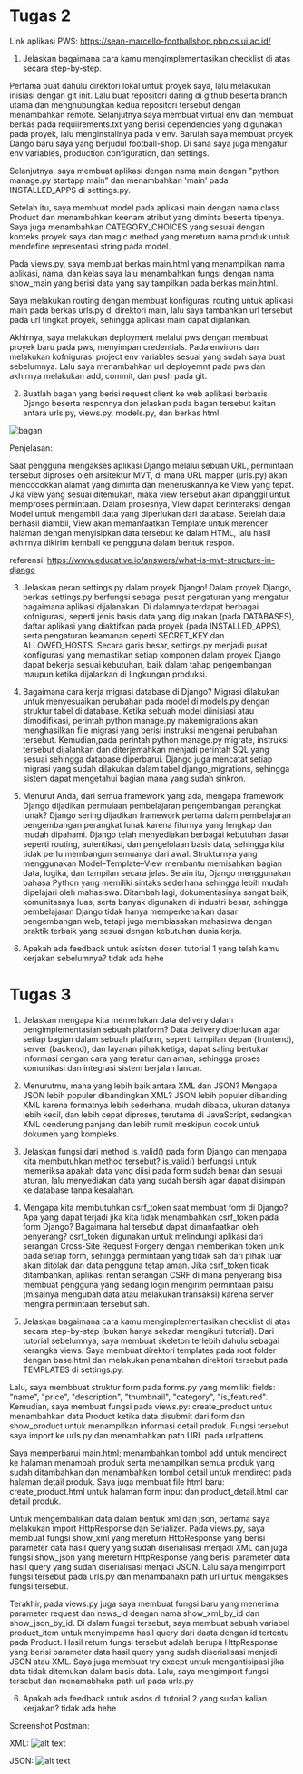 # Tugas 2

Link aplikasi PWS: https://sean-marcello-footballshop.pbp.cs.ui.ac.id/

1. Jelaskan bagaimana cara kamu mengimplementasikan checklist di atas secara step-by-step.

Pertama buat dahulu direktori lokal untuk proyek saya, lalu melakukan inisiasi dengan git init.
Lalu buat repositori daring di github beserta branch utama dan menghubungkan kedua repositori tersebut dengan menambahkan remote. 
Selanjutnya saya membuat virtual env dan membuat berkas pada requiirements.txt yang berisi dependencies yang digunakan pada proyek, lalu menginstallnya pada v env. Barulah saya membuat proyek Dango baru saya yang berjudul football-shop. Di sana saya juga mengatur env variables, production configuration, dan settings. 

Selanjutnya, saya membuat aplikasi dengan nama main dengan "python manage.py startapp main" dan menambahkan 'main' pada INSTALLED_APPS di settings.py.

Setelah itu, saya membuat model pada aplikasi main dengan nama class Product dan menambahkan keenam atribut yang diminta beserta tipenya. Saya juga menambahkan CATEGORY_CHOICES yang sesuai dengan konteks proyek saya dan magic method yang mereturn nama produk untuk mendefine representasi string pada model.

Pada views.py, saya membuat berkas main.html yang menampilkan nama aplikasi, nama, dan kelas saya lalu menambahkan fungsi dengan nama show_main yang berisi data yang say tampilkan pada berkas main.html.

Saya melakukan routing dengan membuat konfigurasi routing untuk aplikasi main pada berkas urls.py di direktori main, lalu saya tambahkan url tersebut pada url tingkat proyek, sehingga aplikasi main dapat dijalankan.

Akhirnya, saya melakukan deployment melalui pws dengan membuat proyek baru pada pws, menyimpan credentials. Pada environs dan melakukan kofnigurasi project env variables sesuai yang sudah saya buat sebelumnya. Lalu saya menambahkan url deployemnt pada pws dan akhirnya melakukan add, commit, dan push pada git.

2. Buatlah bagan yang berisi request client ke web aplikasi berbasis Django beserta responnya dan jelaskan pada bagan tersebut kaitan antara urls.py, views.py, models.py, dan berkas html.

![bagan](download.png)

Penjelasan:

Saat pengguna mengakses aplikasi Django melalui sebuah URL, permintaan tersebut diproses oleh arsitektur MVT, di mana URL mapper (urls.py) akan mencocokkan alamat yang diminta dan meneruskannya ke View yang tepat. Jika view yang sesuai ditemukan, maka view tersebut akan dipanggil untuk memproses permintaan. Dalam prosesnya, View dapat berinteraksi dengan Model untuk mengambil data yang diperlukan dari database. Setelah data berhasil diambil, View akan memanfaatkan Template untuk merender halaman dengan menyisipkan data tersebut ke dalam HTML, lalu hasil akhirnya dikirim kembali ke pengguna dalam bentuk respon.

referensi: https://www.educative.io/answers/what-is-mvt-structure-in-django


3. Jelaskan peran settings.py dalam proyek Django!
Dalam proyek Django, berkas settings.py berfungsi sebagai pusat pengaturan yang mengatur bagaimana aplikasi dijalanakan. Di dalamnya terdapat berbagai kofnigurasi, seperti jenis basis data yang digunakan (pada DATABASES), daftar aplikasi yang diaktifkan pada proyek (pada INSTALLED_APPS), serta pengaturan keamanan seperti SECRET_KEY dan ALLOWED_HOSTS.
Secara garis besar, settings.py menjadi pusat konfigurasi yang memastikan setiap komponen dalam proyek Django dapat bekerja sesuai kebutuhan, baik dalam tahap pengembangan maupun ketika dijalankan di lingkungan produksi.

4. Bagaimana cara kerja migrasi database di Django?
Migrasi dilakukan untuk menyesuaikan perubahan pada model di models.py dengan struktur tabel di database. Ketika sebuah model diinisiasi atau dimodifikasi, perintah python manage.py makemigrations akan menghasilkan file migrasi yang berisi instruksi mengenai perubahan tersebut. Kemudian,pada perintah python manage.py migrate, instruksi tersebut dijalankan dan diterjemahkan menjadi perintah SQL yang sesuai sehingga database diperbarui. Django juga mencatat setiap migrasi yang sudah dilakukan dalam tabel django_migrations, sehingga sistem dapat mengetahui bagian mana yang sudah sinkron.

5. Menurut Anda, dari semua framework yang ada, mengapa framework Django dijadikan permulaan pembelajaran pengembangan perangkat lunak?
Django sering dijadikan framework pertama dalam pembelajaran pengembangan perangkat lunak karena fiturnya yang lengkap dan mudah dipahami. Django telah menyediakan berbagai kebutuhan dasar seperti routing, autentikasi, dan pengelolaan basis data, sehingga kita tidak perlu membangun semuanya dari awal. Strukturnya yang menggunakan Model–Template–View membantu memisahkan bagian data, logika, dan tampilan secara jelas. Selain itu, Django menggunakan bahasa Python yang memiliki sintaks sederhana sehingga lebih mudah dipelajari oleh mahasiswa. Ditambah lagi, dokumentasinya sangat baik, komunitasnya luas, serta banyak digunakan di industri besar, sehingga pembelajaran Django tidak hanya memperkenalkan dasar pengembangan web, tetapi juga membiasakan mahasiswa dengan praktik terbaik yang sesuai dengan kebutuhan dunia kerja.

6. Apakah ada feedback untuk asisten dosen tutorial 1 yang telah kamu kerjakan sebelumnya? tidak ada hehe

# Tugas 3

1. Jelaskan mengapa kita memerlukan data delivery dalam pengimplementasian sebuah platform?
Data delivery diperlukan agar setiap bagian dalam sebuah platform, seperti tampilan depan (frontend), server (backend), dan layanan pihak ketiga, dapat saling bertukar informasi dengan cara yang teratur dan aman, sehingga proses komunikasi dan integrasi sistem berjalan lancar.

2. Menurutmu, mana yang lebih baik antara XML dan JSON? Mengapa JSON lebih populer dibandingkan XML?
JSON lebih populer dibanding XML karena formatnya lebih sederhana, mudah dibaca, ukuran datanya lebih kecil, dan lebih cepat diproses, terutama di JavaScript, sedangkan XML cenderung panjang dan lebih rumit meskipun cocok untuk dokumen yang kompleks.

3. Jelaskan fungsi dari method is_valid() pada form Django dan mengapa kita membutuhkan method tersebut?
is_valid() berfungsi untuk memeriksa apakah data yang diisi pada form sudah benar dan sesuai aturan, lalu menyediakan data yang sudah bersih agar dapat disimpan ke database tanpa kesalahan.

4. Mengapa kita membutuhkan csrf_token saat membuat form di Django? Apa yang dapat terjadi jika kita tidak menambahkan csrf_token pada form Django? Bagaimana hal tersebut dapat dimanfaatkan oleh penyerang?
csrf_token digunakan untuk melindungi aplikasi dari serangan Cross-Site Request Forgery dengan memberikan token unik pada setiap form, sehingga permintaan yang tidak sah dari pihak luar akan ditolak dan data pengguna tetap aman. Jika csrf_token  tidak ditambahkan, aplikasi rentan serangan CSRF di mana penyerang bisa membuat pengguna yang sedang login mengirim permintaan palsu (misalnya mengubah data atau melakukan transaksi) karena server mengira permintaan tersebut sah.

5. Jelaskan bagaimana cara kamu mengimplementasikan checklist di atas secara step-by-step (bukan hanya sekadar mengikuti tutorial).
Dari tutorial sebelumnya, saya membuat skeleton terlebih dahulu sebagai kerangka views. Saya membuat direktori templates pada root folder dengan base.html dan melakukan penambahan direktori tersebut pada TEMPLATES di settings.py.

Lalu, saya membbuat struktur form pada forms.py yang memiliki fields: "name", "price", "description", "thumbnail", "category", "is_featured". Kemudian, saya membuat fungsi pada views.py: create_product untuk menambahkan data Product ketika data disubmit dari form dan show_product untuk menampilkan informasi detail produk. Fungsi tersebut saya import ke urls.py dan menambahkan path URL pada urlpattens.

Saya memperbarui main.html; menambahkan tombol add untuk mendirect ke halaman menambah produk serta menampilkan semua produk yang sudah ditambahkan dan menambahkan tombol detail untuk mendirect pada halaman detail produk.
Saya juga membuat file html baru: create_product.html untuk halaman form input dan product_detail.html dan detail produk.

Untuk mengembalikan data dalam bentuk xml dan json, pertama saya melakukan import HttpResponse dan Serializer. Pada views.py, saya membuat fungsi show_xml yang mereturn HttpResponse yang berisi parameter data hasil query yang sudah diserialisasi menjadi XML dan juga fungsi show_json yang mereturn HttpResponse yang berisi parameter data hasil query yang sudah diserialisasi menjadi JSON.
Lalu saya mengimport fungsi tersebut pada  urls.py dan menambahakn path url untuk mengakses fungsi tersebut.


Terakhir, pada views.py juga saya membuat fungsi baru yang menerima parameter request dan news_id dengan nama show_xml_by_id dan show_json_by_id. Di dalam fungsi tersebut, saya membuat sebuah variabel product_item untuk menyimpamn hasil query dari daata dengan id tertentu pada Product. Hasil return fungsi tersebut adalah berupa HttpResponse yang berisi parameter data hasil query yang sudah diserialisasi menjadi JSON atau XML. Saya juga membuat try except untuk mengantisipasi jika data tidak ditemukan dalam basis data. Lalu, saya mengimport fungsi tersebut dan menamabhakn path url pada urls.py


6. Apakah ada feedback untuk asdos di tutorial 2 yang sudah kalian kerjakan? tidak ada hehe

Screenshot Postman:

XML:
![alt text](image.png)

JSON:
![alt text](<Screenshot 2025-09-16 120640.png>)